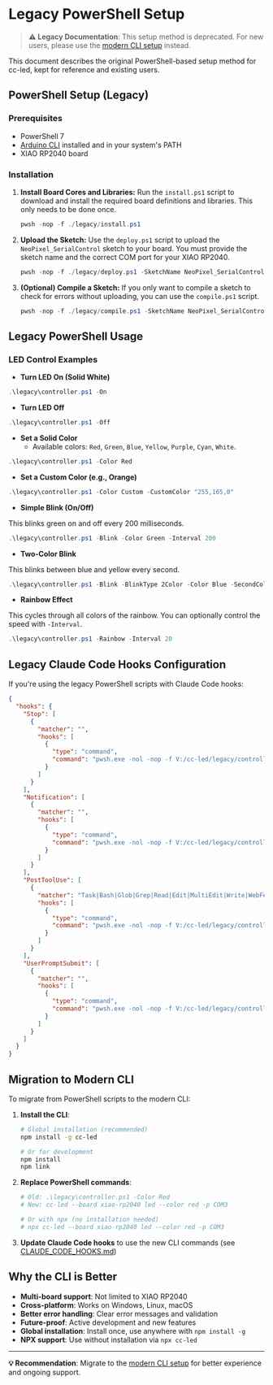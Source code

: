 # Legacy PowerShell Setup

> **⚠️ Legacy Documentation**: This setup method is deprecated. For new users, please use the [modern CLI setup](README.md) instead.

This document describes the original PowerShell-based setup method for cc-led, kept for reference and existing users.

## PowerShell Setup (Legacy)

### Prerequisites

- PowerShell 7
- [Arduino CLI](https://arduino.github.io/arduino-cli/latest/) installed and in your system's PATH
- XIAO RP2040 board

### Installation

1. **Install Board Cores and Libraries:**
   Run the `install.ps1` script to download and install the required board definitions and libraries. This only needs to be done once.

   ```powershell
   pwsh -nop -f ./legacy/install.ps1
   ```

2. **Upload the Sketch:**
   Use the `deploy.ps1` script to upload the `NeoPixel_SerialControl` sketch to your board. You must provide the sketch name and the correct COM port for your XIAO RP2040.

   ```powershell
   pwsh -nop -f ./legacy/deploy.ps1 -SketchName NeoPixel_SerialControl -Port COM6
   ```

3. **(Optional) Compile a Sketch:**
   If you only want to compile a sketch to check for errors without uploading, you can use the `compile.ps1` script.

   ```powershell
   pwsh -nop -f ./legacy/compile.ps1 -SketchName NeoPixel_SerialControl
   ```

## Legacy PowerShell Usage

### LED Control Examples

- **Turn LED On (Solid White)**

```powershell
.\legacy\controller.ps1 -On
```

- **Turn LED Off**

```powershell
.\legacy\controller.ps1 -Off
```

- **Set a Solid Color**
  - Available colors: `Red`, `Green`, `Blue`, `Yellow`, `Purple`, `Cyan`, `White`.

```powershell
.\legacy\controller.ps1 -Color Red
```

- **Set a Custom Color (e.g., Orange)**

```powershell
.\legacy\controller.ps1 -Color Custom -CustomColor "255,165,0"
```

- **Simple Blink (On/Off)**

This blinks green on and off every 200 milliseconds.

```powershell
.\legacy\controller.ps1 -Blink -Color Green -Interval 200
```

- **Two-Color Blink**

This blinks between blue and yellow every second.

```powershell
.\legacy\controller.ps1 -Blink -BlinkType 2Color -Color Blue -SecondColor Yellow -Interval 1000
```

- **Rainbow Effect**

This cycles through all colors of the rainbow. You can optionally control the speed with `-Interval`.

```powershell
.\legacy\controller.ps1 -Rainbow -Interval 20
```

## Legacy Claude Code Hooks Configuration

If you're using the legacy PowerShell scripts with Claude Code hooks:

```json
{
  "hooks": {
    "Stop": [
      {
        "matcher": "",
        "hooks": [
          {
            "type": "command",
            "command": "pwsh.exe -nol -nop -f V:/cc-led/legacy/controller.ps1 -Color Blue"
          }
        ]
      }
    ],
    "Notification": [
      {
        "matcher": "",
        "hooks": [
          {
            "type": "command",
            "command": "pwsh.exe -nol -nop -f V:/cc-led/legacy/controller.ps1 -Blink -Color Yellow -Interval 500"
          }
        ]
      }
    ],
    "PostToolUse": [
      {
        "matcher": "Task|Bash|Glob|Grep|Read|Edit|MultiEdit|Write|WebFetch|WebSearch",
        "hooks": [
          {
            "type": "command",
            "command": "pwsh.exe -nol -nop -f V:/cc-led/legacy/controller.ps1 -Color Green"
          }
        ]
      }
    ],
    "UserPromptSubmit": [
      {
        "matcher": "",
        "hooks": [
          {
            "type": "command",
            "command": "pwsh.exe -nol -nop -f V:/cc-led/legacy/controller.ps1 -Color Purple"
          }
        ]
      }
    ]
  }
}
```

## Migration to Modern CLI

To migrate from PowerShell scripts to the modern CLI:

1. **Install the CLI**:
   ```bash
   # Global installation (recommended)
   npm install -g cc-led
   
   # Or for development
   npm install
   npm link
   ```

2. **Replace PowerShell commands**:
   ```bash
   # Old: .\legacy\controller.ps1 -Color Red
   # New: cc-led --board xiao-rp2040 led --color red -p COM3
   
   # Or with npx (no installation needed)
   # npx cc-led --board xiao-rp2040 led --color red -p COM3
   ```

3. **Update Claude Code hooks** to use the new CLI commands (see [CLAUDE_CODE_HOOKS.md](CLAUDE_CODE_HOOKS.md))

## Why the CLI is Better

- **Multi-board support**: Not limited to XIAO RP2040
- **Cross-platform**: Works on Windows, Linux, macOS
- **Better error handling**: Clear error messages and validation
- **Future-proof**: Active development and new features
- **Global installation**: Install once, use anywhere with `npm install -g`
- **NPX support**: Use without installation via `npx cc-led`

---

**💡 Recommendation**: Migrate to the [modern CLI setup](README.md) for better experience and ongoing support.